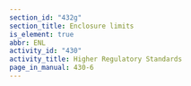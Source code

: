 ```yaml
---
section_id: "432g"
section_title: Enclosure limits
is_element: true
abbr: ENL
activity_id: "430"
activity_title: Higher Regulatory Standards
page_in_manual: 430-6
---
```

